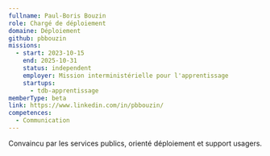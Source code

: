 ```yaml
---
fullname: Paul-Boris Bouzin
role: Chargé de déploiement
domaine: Déploiement
github: pbbouzin
missions:
  - start: 2023-10-15
    end: 2025-10-31
    status: independent
    employer: Mission interministérielle pour l'apprentissage
    startups:
      - tdb-apprentissage
memberType: beta
link: https://www.linkedin.com/in/pbbouzin/
competences:
  - Communication
---
```

Convaincu par les services publics, orienté déploiement et support usagers.